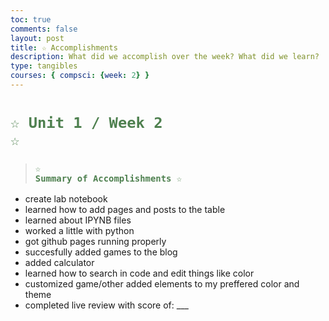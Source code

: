 ```yaml
---
toc: true
comments: false
layout: post
title: ☆ Accomplishments
description: What did we accomplish over the week? What did we learn?
type: tangibles
courses: { compsci: {week: 2} }
---
```


# <code style="color: #4e804f">☆ Unit 1 / Week 2 ☆</code>
> ### <code style="color:#4e804f;">☆ Summary of Accomplishments ☆</code>
- create lab notebook
- learned how to add pages and posts to the table
- learned about IPYNB files
- worked a little with python
- got github pages running properly
- succesfully added games to the blog
- added calculator
- learned how to search in code and edit things like color
- customized game/other added elements to my preffered color and theme
- completed live review with score of: ___